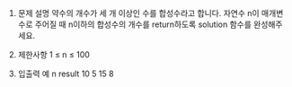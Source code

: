 1. 문제 설명
   약수의 개수가 세 개 이상인 수를 합성수라고 합니다. 자연수 n이 매개변수로 주어질 때 n이하의 합성수의 개수를 return하도록 solution 함수를 완성해주세요.

2. 제한사항
   1 ≤ n ≤ 100

3. 입출력 예
   n result
   10 5
   15 8
